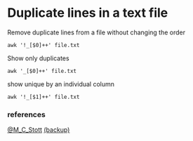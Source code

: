  # Duplicate lines in a text file

Remove duplicate lines from a file without changing the order

`awk '!_[$0]++' file.txt`

Show only duplicates

`awk '_[$0]++' file.txt`

show unique by an individual column

`awk '!_[$1]++' file.txt`


### references

[@M_C_Stott](https://twitter.com/M_C_Stott/status/1255388471977484288)
[(backup)](https://archive.is/g7cod)
